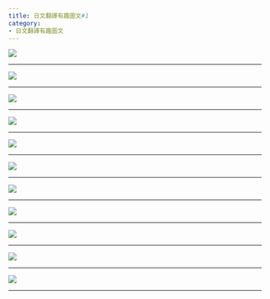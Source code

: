 ```yaml
---
title: 日文翻譯有趣圖文#1
category:
- 日文翻譯有趣圖文
---
```



![](/images/funny1/0.jpg)
<!-- more -->
---

![](/images/funny1/1.jpg)

---
![](/images/funny1/2.jpg)

---
![](/images/funny1/3.jpg)

---
![](/images/funny1/4.jpg)

---
![](/images/funny1/5.jpg)

---
![](/images/funny1/6.jpg)

---
![](/images/funny1/7.jpg)

---
![](/images/funny1/8.jpg)

---
![](/images/funny1/9.jpg)

---
![](/images/funny1/10.jpg)

---
